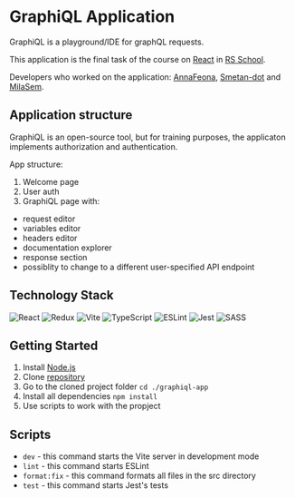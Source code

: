 # GraphiQL Application

GraphiQL is a playground/IDE for graphQL requests.

This application is the final task of the course on [React](https://github.com/rolling-scopes-school/tasks/tree/master/react) in [RS School](https://rs.school/).

Developers who worked on the application: [AnnaFeona](https://github.com/AnnaFeona), [Smetan-dot](https://github.com/Smetan-dot) and [MilaSem](https://github.com/MilaSem).

## Application structure

GraphiQL is an open-source tool, but for training purposes, the applicaton implements authorization and authentication.

App structure:

1. Welcome page
2. User auth
3. GraphiQL page with:

- request editor
- variables editor
- headers editor
- documentation explorer
- response section
- possiblity to change to a different user-specified API endpoint

## Technology Stack

![React](https://img.shields.io/badge/react-%2320232a.svg?style=for-the-badge&logo=react&logoColor=%2361DAFB)
![Redux](https://img.shields.io/badge/redux-%23593d88.svg?style=for-the-badge&logo=redux&logoColor=white)
![Vite](https://img.shields.io/badge/vite-%23646CFF.svg?style=for-the-badge&logo=vite&logoColor=white)
![TypeScript](https://img.shields.io/badge/typescript-%23007ACC.svg?style=for-the-badge&logo=typescript&logoColor=white)
![ESLint](https://img.shields.io/badge/ESLint-4B3263?style=for-the-badge&logo=eslint&logoColor=white)
![Jest](https://img.shields.io/badge/-jest-%23C21325?style=for-the-badge&logo=jest&logoColor=white)
![SASS](https://img.shields.io/badge/SASS-hotpink.svg?style=for-the-badge&logo=SASS&logoColor=white)

## Getting Started

1. Install [Node.js](https://nodejs.org/en/download)
2. Clone [repository](https://github.com/MilaSem/graphiql-app.git)
3. Go to the cloned project folder `cd ./graphiql-app`
4. Install all dependencies `npm install`
5. Use scripts to work with the propject

## Scripts

- `dev` - this command starts the Vite server in development mode
- `lint` - this command starts ESLint
- `format:fix` - this command formats all files in the src directory
- `test` - this command starts Jest's tests
